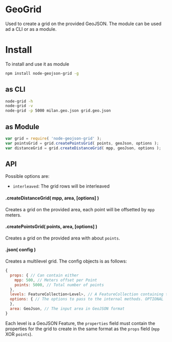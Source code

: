 # GeoGrid

Used to create a grid on the provided GeoJSON. The module can be used ad a CLI or
as a module.

# Install

To install and use it as module
```sh
npm install node-geojson-grid -g
```


## as CLI


```sh
node-grid -h
node-grid -v
node-grid -p 5000 milan.geo.json grid.geo.json
```


## as Module

```js
var grid = require( 'node-geojson-grid' );
var pointsGrid = grid.createPointsGrid( points, geoJson, options );
var distanceGrid = grid.createDistanceGrid( mpp, geoJson, options );
```


## API

Possible options are:
* `interleaved`: The grid rows will be interleaved

#### .createDistanceGrid( mpp, area, [options] )
Creates a grid on the provided area, each point will be offsetted by `mpp`  meters.

#### .createPointsGrid( points, area, [options] )
Creates a grid on the provided area with about `points`.

#### .json( config )

Creates a multilevel grid. The config objects is as follows:

```js
{
  props: { // Can contain either
    mpp: 500, // Meters offset per Point
    points: 5000, // Total number of points
  },
  levels: FeatureCollection<Level>, // A FeatureCollection containing the levels of the map with corresponding properties to use.
  options: { // The options to pass to the internal methods. OPTIONAL
  },
  area: GeoJson, // The input area in GeoJSON format
}
```

Each level is a GeoJSON Feature, the `properties` field must contain the properties
for the grid to create in the same format as the `props` field (`mpp` XOR `points`).